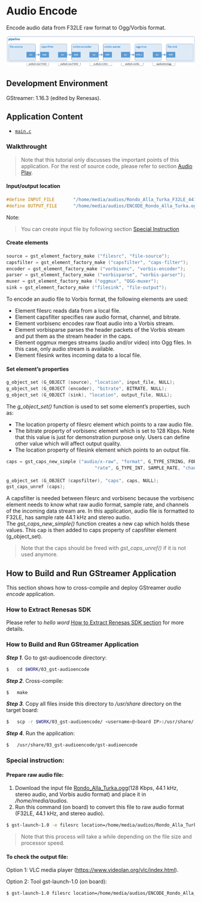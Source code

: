 # Audio Encode

Encode audio data from F32LE raw format to Ogg/Vorbis format.

![Figure audio encode pipeline](figure.png)

## Development Environment

GStreamer: 1.16.3 (edited by Renesas).

## Application Content

+ [`main.c`](main.c)

### Walkthrought
>Note that this tutorial only discusses the important points of this application. For the rest of source code, please refer to section [Audio Play](01_gst-audioplay/README.md).

#### Input/output location
```c
#define INPUT_FILE       "/home/media/audios/Rondo_Alla_Turka_F32LE_44100_stereo.raw"
#define OUTPUT_FILE      "/home/media/audios/ENCODE_Rondo_Alla_Turka.ogg"
```
Note:
> You can create input file by following section [Special Instruction](#special-instruction)
#### Create elements
```c
source = gst_element_factory_make ("filesrc", "file-source");
capsfilter = gst_element_factory_make ("capsfilter", "caps-filter");
encoder = gst_element_factory_make ("vorbisenc", "vorbis-encoder");
parser = gst_element_factory_make ("vorbisparse", "vorbis-parser");
muxer = gst_element_factory_make ("oggmux", "OGG-muxer");
sink = gst_element_factory_make ("filesink", "file-output");
```
To encode an audio file to Vorbis format, the following elements are used:
-	 Element filesrc reads data from a local file.
-	 Element capsfilter specifies raw audio format, channel, and bitrate.
-	 Element vorbisenc encodes raw float audio into a Vorbis stream.
-	 Element vorbisparse parses the header packets of the Vorbis stream and put them as the stream header in the caps.
-	 Element oggmux merges streams (audio and/or video) into Ogg files. In this case, only audio stream is available.
-	 Element filesink writes incoming data to a local file.

#### Set element’s properties
```c
g_object_set (G_OBJECT (source), "location", input_file, NULL);
g_object_set (G_OBJECT (encoder), "bitrate", BITRATE, NULL);
g_object_set (G_OBJECT (sink), "location", output_file, NULL);
```
The _g_object_set()_ function is used to set some element’s properties, such as:
-	 The location property of filesrc element which points to a raw audio file.
-	 The bitrate property of vorbisenc element which is set to 128 Kbps. Note that this value is just for demonstration purpose only. Users can define other value which will affect output quality.
-	 The location property of filesink element which points to an output file.
```c
caps = gst_caps_new_simple ("audio/x-raw", "format", G_TYPE_STRING, FORMAT,
                                 "rate", G_TYPE_INT, SAMPLE_RATE, "channels", G_TYPE_INT, CHANNEL, NULL);

g_object_set (G_OBJECT (capsfilter), "caps", caps, NULL);
gst_caps_unref (caps);
```
A capsfilter is needed between filesrc and vorbisenc because the vorbisenc element needs to know what raw audio format, sample rate, and channels of the incoming data stream are. In this application, audio file is formatted to F32LE, has sample rate 44.1 kHz and stereo audio.\
The _gst_caps_new_simple()_ function creates a new cap which holds these values. This cap is then added to caps property of capsfilter element (g_object_set).
>Note that the caps should be freed with _gst_caps_unref()_ if it is not used anymore.

## How to Build and Run GStreamer Application

This section shows how to cross-compile and deploy GStreamer _audio encode_ application.

### How to Extract Renesas SDK
Please refer to _hello word_ [How to Extract Renesas SDK section](/00_gst-helloworld/README.md#how-to-extract-renesas-sdk) for more details.

### How to Build and Run GStreamer Application

***Step 1***.	Go to gst-audioencode directory:
```sh
$   cd $WORK/03_gst-audioencode
```
***Step 2***.	Cross-compile:
```sh
$   make
```
***Step 3***.	Copy all files inside this directory to _/usr/share_ directory on the target board:
```sh
$   scp -r $WORK/03_gst-audioencode/ <username>@<board IP>:/usr/share/
```
***Step 4***.	Run the application:
```sh
$   /usr/share/03_gst-audioencode/gst-audioencode
```
### Special instruction:
#### Prepare raw audio file:
1.	Download the input file [Rondo_Alla_Turka.ogg](https://upload.wikimedia.org/wikipedia/commons/b/bd/Rondo_Alla_Turka.ogg)(128 Kbps, 44.1 kHz, stereo audio, and Vorbis audio format) and place it in _/home/media/audios_.
2. Run this command (on board) to convert this file to raw audio format (F32LE, 44.1 kHz, and stereo audio).
```sh
$ gst-launch-1.0 -e filesrc location=/home/media/audios/Rondo_Alla_Turka.ogg ! oggdemux ! vorbisdec ! audio/x-raw, format=F32LE, rate=44100, channels=2 ! filesink location=/home/media/audios/Rondo_Alla_Turka_F32LE_44100_stereo.raw
```
>Note that this process will take a while depending on the file size and processor speed.
#### To check the output file:

Option 1: VLC media player (https://www.videolan.org/vlc/index.html).

Option 2: Tool gst-launch-1.0 (on board):
```sh
$ gst-launch-1.0 filesrc location=/home/media/audios/ENCODE_Rondo_Alla_Turka.ogg ! oggdemux ! vorbisdec ! audioconvert ! audio/x-raw, format=S16LE ! alsasink
```